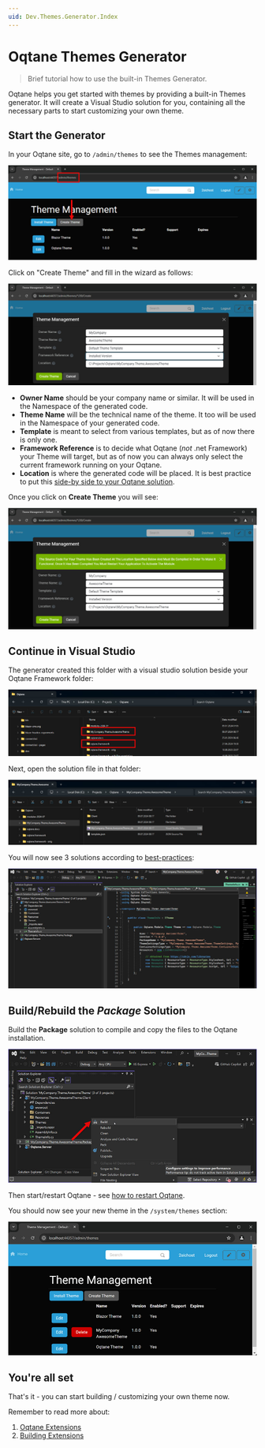 ```yaml
---
uid: Dev.Themes.Generator.Index
---
```


# Oqtane Themes Generator

> Brief tutorial how to use the built-in Themes Generator.

Oqtane helps you get started with themes by providing a built-in
Themes generator. It will create a Visual Studio solution for you,
containing all the necessary parts to start customizing your own theme.

## Start the Generator

In your Oqtane site, go to `/admin/themes` to see the Themes management:

<img src="./assets/theme-wizard-step-before.jpg" class="full-width">

Click on "Create Theme" and fill in the wizard as follows:

<img src="./assets/theme-wizard-step-1.jpg" class="full-width">

* **Owner Name** should be your company name or similar.
    It will be used in the Namespace of the generated code.
* **Theme Name** will be the technical name of the theme.
    It too will be used in the Namespace of your generated code.
* **Template** is meant to select from various templates,
    but as of now there is only one.
* **Framework Reference** is to decide what Oqtane (_not_ .net Framework) your
    Theme will target, but as of now you can always only select the
    current framework running on your Oqtane.
* **Location** is where the generated code will be placed.
    It is best practice to put this
    [side-by side to your Oqtane solution](xref:Dev.Extensions.BestPractice.SeparateSolutions.Index).

Once you click on **Create Theme** you will see:

<img src="./assets/theme-wizard-confirmation.jpg" class="full-width">

## Continue in Visual Studio

The generator created this folder with a visual studio solution
beside your Oqtane Framework folder:

<img src="./assets/theme-folder-side-by-side.jpg" class="full-width">

Next, open the solution file in that folder:

<img src="./assets/theme-folder-solution-file.jpg" class="full-width">

You will now see 3 solutions according to
[best-practices](xref:Dev.Extensions.BestPractice.SeparateSolutions.Index):

<img src="./assets/theme-solution-showing-theme-info.jpg" class="full-width">

## Build/Rebuild the _Package_ Solution

Build the **Package** solution to compile and copy the files
to the Oqtane installation.

<img src="./assets/theme-build-package-solution.jpg" class="full-width">

Then start/restart Oqtane - see [how to restart Oqtane](xref:Manuals.HowTo.Restart.Index).

You should now see your new theme in the `/system/themes` section:

<img src="./assets/system-themes-with-new-theme.jpg" class="full-width">

## You're all set

That's it - you can start building / customizing your own theme now.

Remember to read more about:

1. [Oqtane Extensions](xref:Dev.Extensions.Index)
1. [Building Extensions](xref:Dev.Extensions.Build.Index)
